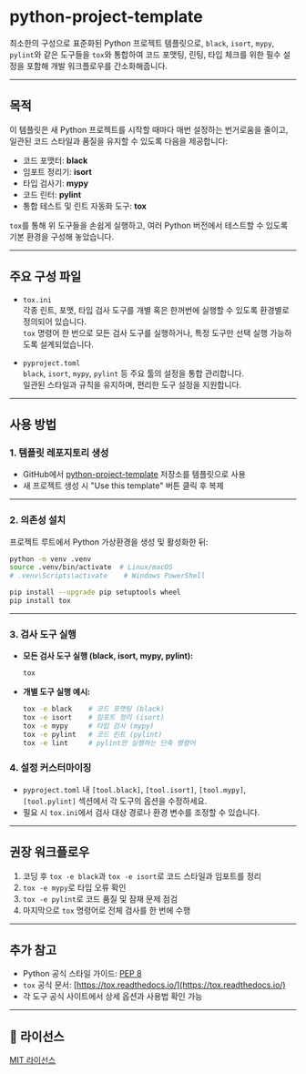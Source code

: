 # python-project-template

최소한의 구성으로 표준화된 Python 프로젝트 템플릿으로, `black`, `isort`, `mypy`, `pylint`와 같은 도구들을 `tox`와 통합하여 코드 포맷팅, 린팅, 타입 체크를 위한 필수 설정을 포함해 개발 워크플로우를 간소화해줍니다.

---

## 목적

이 템플릿은 새 Python 프로젝트를 시작할 때마다 매번 설정하는 번거로움을 줄이고, 일관된 코드 스타일과 품질을 유지할 수 있도록 다음을 제공합니다:

- 코드 포맷터: **black**
- 임포트 정리기: **isort**
- 타입 검사기: **mypy**
- 코드 린터: **pylint**
- 통합 테스트 및 린트 자동화 도구: **tox**

`tox`를 통해 위 도구들을 손쉽게 실행하고, 여러 Python 버전에서 테스트할 수 있도록 기본 환경을 구성해 놓았습니다.

---

## 주요 구성 파일

- `tox.ini`  
  각종 린트, 포맷, 타입 검사 도구를 개별 혹은 한꺼번에 실행할 수 있도록 환경별로 정의되어 있습니다.  
  `tox` 명령어 한 번으로 모든 검사 도구를 실행하거나, 특정 도구만 선택 실행 가능하도록 설계되었습니다.

- `pyproject.toml`  
  `black`, `isort`, `mypy`, `pylint` 등 주요 툴의 설정을 통합 관리합니다.  
  일관된 스타일과 규칙을 유지하며, 편리한 도구 설정을 지원합니다.

---

## 사용 방법

### 1. 템플릿 레포지토리 생성

- GitHub에서 [python-project-template](https://github.com/yourusername/python-project-template) 저장소를 템플릿으로 사용  
- 새 프로젝트 생성 시 "Use this template" 버튼 클릭 후 복제

---

### 2. 의존성 설치

프로젝트 루트에서 Python 가상환경을 생성 및 활성화한 뒤:

```bash
python -m venv .venv
source .venv/bin/activate  # Linux/macOS
# .venv\Scripts\activate    # Windows PowerShell

pip install --upgrade pip setuptools wheel
pip install tox
```

---

### 3. 검사 도구 실행

- **모든 검사 도구 실행 (black, isort, mypy, pylint):**

  ```bash
  tox
  ```

- **개별 도구 실행 예시:**

  ```bash
  tox -e black    # 코드 포맷팅 (black)
  tox -e isort    # 임포트 정리 (isort)
  tox -e mypy     # 타입 검사 (mypy)
  tox -e pylint   # 코드 린트 (pylint)
  tox -e lint     # pylint만 실행하는 단축 명령어
  ```

### 4. 설정 커스터마이징

- `pyproject.toml` 내 `[tool.black]`, `[tool.isort]`, `[tool.mypy]`, `[tool.pylint]` 섹션에서 각 도구의 옵션을 수정하세요.
- 필요 시 `tox.ini`에서 검사 대상 경로나 환경 변수를 조정할 수 있습니다.

---

## 권장 워크플로우

1. 코딩 후 `tox -e black`과 `tox -e isort`로 코드 스타일과 임포트를 정리
2. `tox -e mypy`로 타입 오류 확인
3. `tox -e pylint`로 코드 품질 및 잠재 문제 점검
4. 마지막으로 `tox` 명령어로 전체 검사를 한 번에 수행

---

## 추가 참고

- Python 공식 스타일 가이드: [PEP 8](https://pep8.org/)
- `tox` 공식 문서: [https://tox.readthedocs.io/](https://tox.readthedocs.io/)
- 각 도구 공식 사이트에서 상세 옵션과 사용법 확인 가능

---

## 📝 라이선스

[MIT 라이선스](LICENSE)

